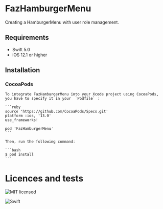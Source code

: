 # FazHamburgerMenu

Creating a HamburgerMenu with user role management.

## Requirements

- Swift 5.0
- iOS 12.1 or higher

## Installation

### CocoaPods

    To integrate FazHamburgerMenu into your Xcode project using CocoaPods, you have to specify it in your  `Podfile` :
    
    ```ruby
    source 'https://github.com/CocoaPods/Specs.git'
    platform :ios, '13.0'
    use_frameworks!
    
    pod 'FazHamburgerMenu'
    ```
    
    Then, run the following command: 
    
    ```bash
    $ pod install
    ```
    
# Licences and tests
![MIT licensed](https://img.shields.io/badge/license-MIT-blue.svg)   

![Swift](https://github.com/fziviello/FazHamburgerMenu/workflows/Swift/badge.svg?branch=master)
